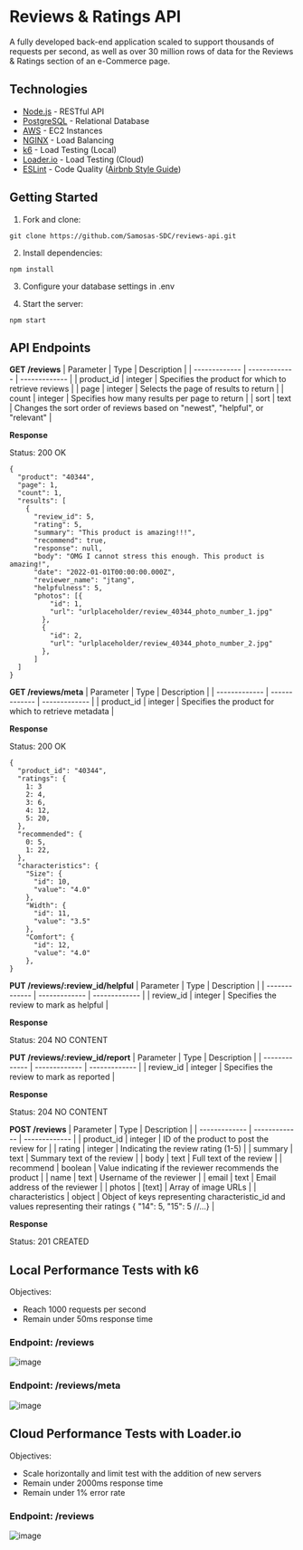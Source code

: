 # Reviews & Ratings API
A fully developed back-end application scaled to support thousands of requests per second, as well as over 30 million rows of data for the Reviews & Ratings section of an e-Commerce page.

<h2>Technologies</h2>

- [Node.js](https://github.com/nodejs/node/) - RESTful API
- [PostgreSQL](https://github.com/postgres/postgres) - Relational Database
- [AWS](https://aws.amazon.com/) - EC2 Instances
- [NGINX](https://github.com/nginx/nginx) - Load Balancing
- [k6](https://github.com/grafana/k6) - Load Testing (Local)
- [Loader.io](https://loader.io/) - Load Testing (Cloud)
- [ESLint](https://github.com/eslint/eslint) - Code Quality ([Airbnb Style Guide](https://github.com/airbnb/javascript))

<h2>Getting Started</h2>

1. Fork and clone:
```
git clone https://github.com/Samosas-SDC/reviews-api.git
```

2. Install dependencies:
```
npm install
```

3. Configure your database settings in .env


4. Start the server:
```
npm start
```

<h2>API Endpoints</h2>

**GET /reviews**
| Parameter | Type | Description |
| ------------- | ------------- | ------------- |
| product_id | integer | Specifies the product for which to retrieve reviews |
| page | integer | Selects the page of results to return |
| count | integer | Specifies how many results per page to return |
| sort | text | Changes the sort order of reviews based on "newest", "helpful", or "relevant" |

**Response**

Status: 200 OK
```
{
  "product": "40344",
  "page": 1,
  "count": 1,
  "results": [
    {
      "review_id": 5,
      "rating": 5,
      "summary": "This product is amazing!!!",
      "recommend": true,
      "response": null,
      "body": "OMG I cannot stress this enough. This product is amazing!",
      "date": "2022-01-01T00:00:00.000Z",
      "reviewer_name": "jtang",
      "helpfulness": 5,
      "photos": [{
          "id": 1,
          "url": "urlplaceholder/review_40344_photo_number_1.jpg"
        },
        {
          "id": 2,
          "url": "urlplaceholder/review_40344_photo_number_2.jpg"
        },
      ]
  ]
}
```

**GET /reviews/meta**
| Parameter | Type | Description |
| ------------- | ------------- | ------------- |
| product_id | integer | Specifies the product for which to retrieve metadata |


**Response**

Status: 200 OK

```
{
  "product_id": "40344",
  "ratings": {
    1: 3
    2: 4,
    3: 6,
    4: 12,
    5: 20,
  },
  "recommended": {
    0: 5,
    1: 22,
  },
  "characteristics": {
    "Size": {
      "id": 10,
      "value": "4.0"
    },
    "Width": {
      "id": 11,
      "value": "3.5"
    },
    "Comfort": {
      "id": 12,
      "value": "4.0"
    },
}
```


**PUT /reviews/:review_id/helpful**
| Parameter | Type | Description |
| ------------- | ------------- | ------------- |
| review_id | integer | Specifies the review to mark as helpful |

**Response**

Status: 204 NO CONTENT


**PUT /reviews/:review_id/report**
| Parameter | Type | Description |
| ------------- | ------------- | ------------- |
| review_id | integer | Specifies the review to mark as reported |

**Response**

Status: 204 NO CONTENT

**POST /reviews**
| Parameter | Type | Description |
| ------------- | ------------- | ------------- |
| product_id	| integer | ID of the product to post the review for |
| rating	| integer | Indicating the review rating (1-5) |
| summary	| text | Summary text of the review |
| body	| text | Full text of the review |
| recommend	| boolean | Value indicating if the reviewer recommends the product |
| name | text | Username of the reviewer |
| email	| text |	Email address of the reviewer |
| photos | [text] |	Array of image URLs |
| characteristics	| object |	Object of keys representing characteristic_id and values representing their ratings { "14": 5, "15": 5 //...} |

**Response**

Status: 201 CREATED

<h2>Local Performance Tests with k6</h2>

Objectives:
<ul>
  <li>Reach 1000 requests per second</li>
  <li>Remain under 50ms response time</li>
</ul>

<h3>Endpoint: /reviews</h3>

![image](https://user-images.githubusercontent.com/97769405/166124353-244cd936-74b7-4c96-b5c3-47d741fdafe4.png)

<h3>Endpoint: /reviews/meta</h3>

![image](https://user-images.githubusercontent.com/97769405/166124355-3346d700-e82a-4e53-a038-0d5f8a2f0e5d.png)


<h2>Cloud Performance Tests with Loader.io</h2>

Objectives:
<ul>
  <li>Scale horizontally and limit test with the addition of new servers</li>
  <li>Remain under 2000ms response time</li>
  <li>Remain under 1% error rate</li>
</ul>

<h3>Endpoint: /reviews</h3>

![image](https://user-images.githubusercontent.com/97769405/166124393-8b7ac7ab-adf2-4d19-b56b-1e7e1aee9198.png)

